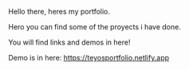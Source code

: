 Hello there, heres my portfolio.

Hero you can find some of the proyects i have done.

You will find links and demos in here!

Demo is in here:  https://teyosportfolio.netlify.app